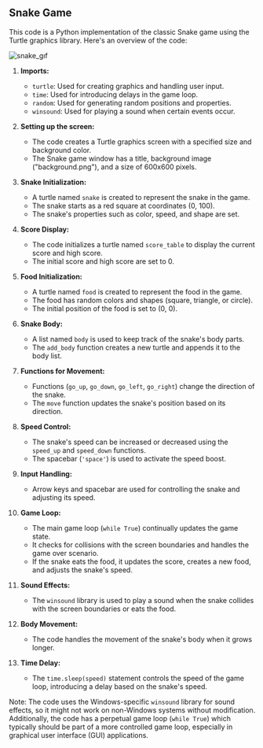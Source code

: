 ## Snake Game
This code is a Python implementation of the classic Snake game using the Turtle graphics library. Here's an overview of the code:

![snake_gıf](https://user-images.githubusercontent.com/21257660/215592633-66e77876-1409-416f-98f6-a4ebac2a212a.gif)

1. **Imports:**
   - `turtle`: Used for creating graphics and handling user input.
   - `time`: Used for introducing delays in the game loop.
   - `random`: Used for generating random positions and properties.
   - `winsound`: Used for playing a sound when certain events occur.

2. **Setting up the screen:**
   - The code creates a Turtle graphics screen with a specified size and background color.
   - The Snake game window has a title, background image ("background.png"), and a size of 600x600 pixels.

3. **Snake Initialization:**
   - A turtle named `snake` is created to represent the snake in the game.
   - The snake starts as a red square at coordinates (0, 100).
   - The snake's properties such as color, speed, and shape are set.

4. **Score Display:**
   - The code initializes a turtle named `score_table` to display the current score and high score.
   - The initial score and high score are set to 0.

5. **Food Initialization:**
   - A turtle named `food` is created to represent the food in the game.
   - The food has random colors and shapes (square, triangle, or circle).
   - The initial position of the food is set to (0, 0).

6. **Snake Body:**
   - A list named `body` is used to keep track of the snake's body parts.
   - The `add_body` function creates a new turtle and appends it to the body list.

7. **Functions for Movement:**
   - Functions (`go_up`, `go_down`, `go_left`, `go_right`) change the direction of the snake.
   - The `move` function updates the snake's position based on its direction.

8. **Speed Control:**
   - The snake's speed can be increased or decreased using the `speed_up` and `speed_down` functions.
   - The spacebar (`'space'`) is used to activate the speed boost.

9. **Input Handling:**
   - Arrow keys and spacebar are used for controlling the snake and adjusting its speed.

10. **Game Loop:**
    - The main game loop (`while True`) continually updates the game state.
    - It checks for collisions with the screen boundaries and handles the game over scenario.
    - If the snake eats the food, it updates the score, creates a new food, and adjusts the snake's speed.

11. **Sound Effects:**
    - The `winsound` library is used to play a sound when the snake collides with the screen boundaries or eats the food.

12. **Body Movement:**
    - The code handles the movement of the snake's body when it grows longer.

13. **Time Delay:**
    - The `time.sleep(speed)` statement controls the speed of the game loop, introducing a delay based on the snake's speed.

Note: The code uses the Windows-specific `winsound` library for sound effects, so it might not work on non-Windows systems without modification. Additionally, the code has a perpetual game loop (`while True`) which typically should be part of a more controlled game loop, especially in graphical user interface (GUI) applications.
